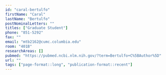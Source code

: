 ```yaml
---
id: "caral-bertulfo"
firstName: "Caral"
lastName: "Bertulfo"
postNominalLetters: ""
titles: ["Graduate Student"]
phone: "851-5292"
fax: ""
email: "mtb2162@cumc.columbia.edu"
room: "401B"
researchAreas: []
pubmed: "https://pubmed.ncbi.nlm.nih.gov/?term=Bertulfo+C%5BAuthor%5D"
url: ""
tags: ["page-format::long", "publication-format::recent"]
---
```

